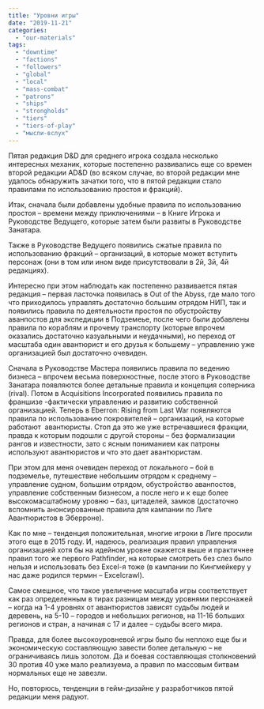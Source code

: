 ```yaml
---
title: "Уровни игры"
date: "2019-11-21"
categories: 
  - "our-materials"
tags: 
  - "downtime"
  - "factions"
  - "followers"
  - "global"
  - "local"
  - "mass-combat"
  - "patrons"
  - "ships"
  - "strongholds"
  - "tiers"
  - "tiers-of-play"
  - "мысли-вслух"
---
```


Пятая редакция D&D для среднего игрока создала несколько интересных механик, которые постепенно развивались еще со времен второй редакции AD&D (во всяком случае, во второй редакции мне удалось обнаружить зачатки того, что в пятой редакции стало правилами по использованию простоя и фракций).

Итак, сначала были добавлены удобные правила по использованию простоя – времени между приключениями – в Книге Игрока и Руководстве Ведущего, которые затем были развиты в Руководстве Занатара.

Также в Руководстве Ведущего появились сжатые правила по использованию фракций – организаций, в которые может вступить персонаж (они в том или ином виде присутствовали в 2й, 3й, 4й редакциях).

Интересно при этом наблюдать как постепенно развивается пятая редакция – первая ласточка появилась в Out of the Abyss, где мало того что приходилось управлять достаточно большим отрядом НИП, так и появились правила по деятельности простоя по обустройству аванпостов для экспедиции в Подземеье, после чего были добавлены правила по кораблям и прочему транспорту (которые впрочем оказались достаточно казуальными и неудачными), но переход от масштаба один авантюрист и его друзья к большему – управлению уже организацией был достаточно очевиден.

Сначала в Руководстве Мастера появились правила по ведению бизнеса – впрочем весьма поверхностные, после этого в Руководстве Занатара появляются более детальные правила и концепция соперника (rival). Потом в Acquisitions Incorporated появились правила по франшизе -фактически управлению и развитию собственной организацией. Теперь в Eberron: Rising from Last War появляются правила по использованию покровителей – организаций, на которые работают  авантюристы. Стоп да это же уже встречавшиеся фракции, правда к которым подошли с другой стороны – без формализации рангов и известности, зато с ясным пониманием как патроны используют авантюристов и что это дает авантюристам.

При этом для меня очевиден переход от локального – бой в подземелье, путешествие небольшим отрядом к среднему – управление судном, большим отрядом, обустройство аванпостов, управление собственным бизнесом, а после него и к еще более высокомасштабному уровню – баз, цитаделей, замков (достаточно вспомнить анонсированные правила для кампании по Лиге Авантюристов в Эберроне).

Как по мне – тенденция положительная, многие игроки в Лиге просили этого еще в 2015 году. И, надеюсь, реализация правил управления организацией хотя бы на идейном уровне окажется выше и практичнее правил того же первого Pathfinder, на которые смотреть без слез было нельзя и использовать без Excel-я тоже (в кампании по Кингмейкеру у нас даже родился термин – Excelcrawl).

Самое смешное, что такое увеличение масштаба игры соответствует как раз определенным в тирах разницам между уровнями персонажей – когда на 1-4 уровнях от авантюристов зависят судьбы людей и деревень, на 5-10 – городов и небольших регионов, на 11-16 больших регионов и стран, а начиная с 17 и далее – судьбы всего мира.

Правда, для более высокоуровневой игры было бы неплохо еще бы и экономическую составляющую завести более детальную – не ограничиваясь лишь золотом. Да и боевая составляющая столкновений 30 против 40 уже мало реализуема, а правил по массовым битвам нормальных еще не завезли.

Но, повторюсь, тенденции в гейм-дизайне у разработчиков пятой редакции меня радуют.

